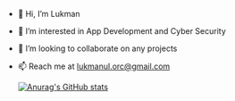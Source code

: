 - 👋 Hi, I’m Lukman
- 👀 I’m interested in App Development and Cyber Security
- 💞️ I’m looking to collaborate on any projects
- 📫 Reach me at lukmanul.orc@gmail.com

  [![Anurag's GitHub stats](https://github-readme-stats.vercel.app/api?username=lukmanul96)](https://github.com/anuraghazra/github-readme-stats)

<!---
lukmanul96/lukmanul96 is a ✨ special ✨ repository because its `README.md` (this file) appears on your GitHub profile.
You can click the Preview link to take a look at your changes.
--->
